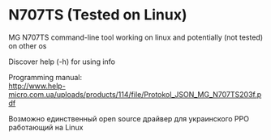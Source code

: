 # N707TS (Tested on Linux)
MG N707TS command-line tool working on linux and potentially (not tested) on other os

Discover help (-h) for using info

Programming manual:<br>
http://www.help-micro.com.ua/uploads/products/114/file/Protokol_JSON_MG_N707TS203f.pdf

Возможно единственный open source драйвер для украинского РРО работающий на Linux